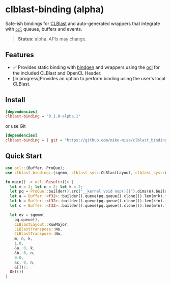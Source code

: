 # clblast-binding (alpha)

Safe-ish bindings for [CLBlast](https://github.com/CNugteren/CLBlast) and auto-generated wrappers that integrate with [`ocl`](https://crates.io/crates/ocl) queues, buffers and events.

> **Status:** alpha. APIs may change.

## Features

- ✅ Provides static binding with [bindgen](https://github.com/rust-lang/rust-bindgen) and wrappers using the [ocl](https://github.com/cogciprocate/ocl) for the included CLBlast and OpenCL Header.
- \[in progress\]Provides an option to perform binding using the user's local CLBlast.

## Install

```toml
[dependencies]
clblast-binding = "0.1.0-alpha.1"
```

or use Git

```toml
[dependencies]
clblast-binding = { git = "https://github.com/miko-misa/clblast_binding" }
```

## Quick Start

```rust
use ocl::{Buffer, ProQue};
use clblast_binding::{sgemm, clblast_sys::CLBlastLayout, clblast_sys::CLBlastTranspose};

fn main() -> ocl::Result<()> {
  let m = 2; let n = 2; let k = 2;
  let pq = ProQue::builder().src("__kernel void nop(){}").dims(n).build()?;
  let a = Buffer::<f32>::builder().queue(pq.queue().clone()).len(m*k).fill_val(1.0f32).build()?;
  let b = Buffer::<f32>::builder().queue(pq.queue().clone()).len(k*n).fill_val(2.0f32).build()?;
  let c = Buffer::<f32>::builder().queue(pq.queue().clone()).len(m*n).fill_val(0.0f32).build()?;

  let ev = sgemm(
    pq.queue(),
    CLBlastLayout::RowMajor,
    CLBlastTranspose::No,
    CLBlastTranspose::No,
    m, n, k,
    1.0,
    &a, 0, k,
    &b, 0, n,
    0.0,
    &c, 0, n,
    &[])?;
  Ok(())
}
```
